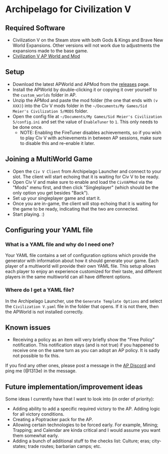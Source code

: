 # Archipelago for Civilization V

## Required Software

- Civilization V on the Steam store with both Gods & Kings and Brave New World Expansions. Other versions will not work due to adjustments the expansions made to the base game.
- [Civilization V AP World and Mod](https://github.com/1313e/Civ-V-AP-World/releases)

## Setup
- Download the latest APWorld and APMod from the [releases](https://github.com/1313e/Civ-V-AP-World/releases) page.
- Install the APWorld by double-clicking it or copying it over yourself to the `custom_worlds` folder in AP.
- Unzip the APMod and paste the mod folder (the one that ends with `(v XXX)`) into the Civ V mods folder in the `~/Documents/My Games/Sid Meier's Civilization 5/MODS` folder.
- Open the config file at `~/Documents/My Games/Sid Meier's Civilization 5/config.ini` and set the value of `EnableTuner` to `1`.
  This only needs to be done once.
  - NOTE: Enabling the FireTuner disables achievements, so if you wish to play Civ V with achievements in between AP sessions, make sure to disable this and re-enable it later.

## Joining a MultiWorld Game
- Open the `Civ V Client` from Archipelago Launcher and connect to your slot.
  The client will start echoing that it is waiting for Civ V to be ready.
- Open Civ V and make sure to enable and load the `CivVAPMod` via the "Mods" menu first, and then click "Singleplayer" (which should be the only option you get besides "Back").
- Set up your singleplayer game and start it.
- Once you are in-game, the client will stop echoing that it is waiting for the game to be ready, indicating that the two are connected.
- Start playing. :)

## Configuring your YAML file

### What is a YAML file and why do I need one?

Your YAML file contains a set of configuration options which provide the generator with information about how it should
generate your game. Each player of a multiworld will provide their own YAML file. This setup allows each player to enjoy
an experience customized for their taste, and different players in the same multiworld can all have different options. 

### Where do I get a YAML file?
In the Archipelago Launcher, use the `Generate Template Options` and select the `Civilization V.yaml` file in the folder that opens.
If it is not there, then the APWorld is not installed correctly.


## Known issues
- Receiving a policy as an item will very briefly show the "Free Policy" notification.
  This notification stays (and is not true) if you happened to receive one on the same turn as you can adopt an AP policy.
  It is sadly not possible to fix this.

If you find any other ones, please post a message in the [AP Discord](https://discord.com/channels/731205301247803413/1342924294757552229) and ping me (@1313e) in the message.


## Future implementation/improvement ideas
Some ideas I currently have that I want to look into (in order of priority):
- Adding ability to add a specific required victory to the AP. Adding logic for all victory conditions.
- Creating a Poptracker pack for the AP.
- Allowing certain technologies to be forced early. For example, Mining; Trapping; and Calendar are kinda critical and I would assume you want them somewhat early.
- Adding a bunch of additional stuff to the checks list: Culture; eras; city-states; trade routes; barbarian camps; etc.
